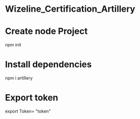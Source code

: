 # Wizeline_Certification_Artillery

# Create node Project
npm init

# Install dependencies
npm i artillery

# Export token 
export Token= "token"